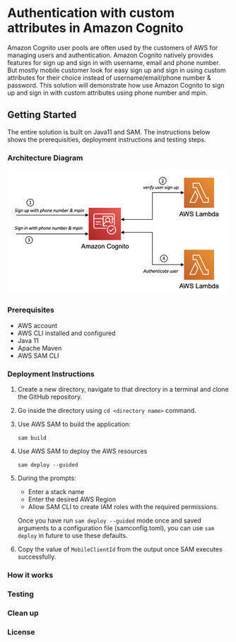 # Authentication with custom attributes in Amazon Cognito
Amazon Cognito user pools are often used by the customers of AWS for managing users and authentication. Amazon Cognito natively provides features for sign up and sign in with username, email and phone number. But mostly mobile customer look for easy sign up and sign in using custom attributes for their choice instead of username/email/phone number & password. This solution will demonstrate how use Amazon Cognito to sign up and sign in with custom attributes using phone number and mpin.

## Getting Started
The entire solution is built on Java11 and SAM. The instructions below shows the prerequisities, deployment instructions and testing steps.
### Architecture Diagram
![Cognito-custom-auth-arch.png](Cognito-custom-auth-arch.png)
### Prerequisites
* AWS account
* AWS CLI installed and configured
* Java 11
* Apache Maven
* AWS SAM CLI
### Deployment Instructions
1. Create a new directory, navigate to that directory in a terminal and clone the GitHub repository.
2. Go inside the directory using ```cd <directory name>``` command.
3. Use AWS SAM to build the application:
    ```
   sam build
    ```
4. Use AWS SAM to deploy the AWS resources
    ```
   sam deploy --guided
    ```
5. During the prompts:
    * Enter a stack name
    * Enter the desired AWS Region
    * Allow SAM CLI to create IAM roles with the required permissions.

    Once you have run `sam deploy --guided` mode once and saved arguments to a configuration file (samconfig.toml), you can use `sam deploy` in future to use these defaults.
6. Copy the value of `MobileClientId` from the output once SAM executes successfully.
### How it works
### Testing

### Clean up

### License
